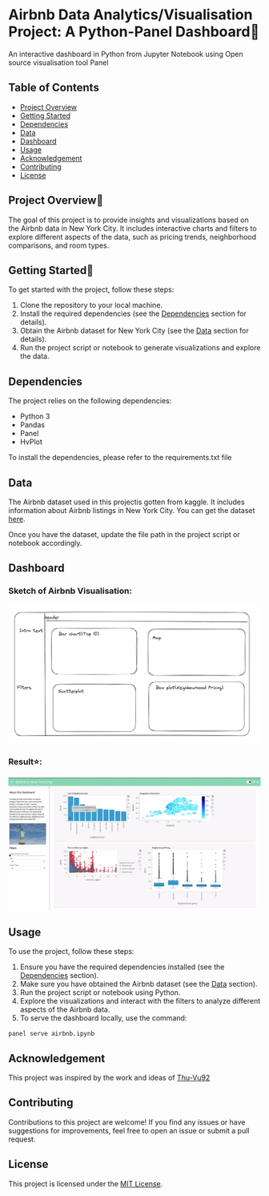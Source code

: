 # Airbnb Data Analytics/Visualisation Project: A Python-Panel Dashboard🗽
An interactive dashboard in Python from Jupyter Notebook using Open source visualisation tool Panel
## Table of Contents

- [Project Overview](#project-overview)
- [Getting Started](#getting-started)
- [Dependencies](#dependencies)
- [Data](#data)
- [Dashboard](#dashboard)
- [Usage](#usage)
- [Acknowledgement](#acknowledgement)
- [Contributing](#contributing)
- [License](#license)

## Project Overview📖

The goal of this project is to provide insights and visualizations based on the Airbnb data in New York City. It includes interactive charts and filters to explore different aspects of the data, such as pricing trends, neighborhood comparisons, and room types.

## Getting Started🦘
To get started with the project, follow these steps:

1. Clone the repository to your local machine.
2. Install the required dependencies (see the [Dependencies](#dependencies) section for details).
3. Obtain the Airbnb dataset for New York City (see the [Data](#data) section for details).
4. Run the project script or notebook to generate visualizations and explore the data.

## Dependencies

The project relies on the following dependencies:

- Python 3
- Pandas
- Panel
- HvPlot

To install the dependencies, please refer to the requirements.txt file


## Data

The Airbnb dataset used in this projectis gotten from kaggle. It includes information about Airbnb listings in New York City. You can get the dataset [here](https://www.kaggle.com/datasets/dgomonov/new-york-city-airbnb-open-data?datasetId=268833&language=Python).

Once you have the dataset, update the file path in the project script or notebook accordingly.

## Dashboard
### Sketch of Airbnb Visualisation:
![Project Sketch](images/sketch_airbnb.png)

### Result⭐:
![Project Screenshot](images/airbnb_project.gif)


## Usage

To use the project, follow these steps:

1. Ensure you have the required dependencies installed (see the [Dependencies](#dependencies) section).
2. Make sure you have obtained the Airbnb dataset (see the [Data](#data) section).
3. Run the project script or notebook using Python.
4. Explore the visualizations and interact with the filters to analyze different aspects of the Airbnb data.
5. To serve the dashboard locally, use the command:
```terminal
panel serve airbnb.ipynb
```
## Acknowledgement
This project was inspired by the work and ideas of [Thu-Vu92](https://www.youtube.com/watch?v=uhxiXOTKzfs&t=26s)

## Contributing

Contributions to this project are welcome! If you find any issues or have suggestions for improvements, feel free to open an issue or submit a pull request.

## License

This project is licensed under the [MIT License](LICENSE).



